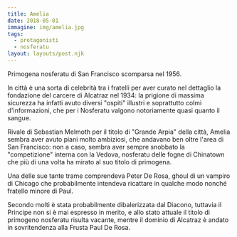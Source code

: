 ```yaml
---
title: Amelia
date: 2018-05-01
immagine: img/amelia.jpg
tags:
  - protagonisti
  - nosferatu
layout: layouts/post.njk
---
```


Primogena nosferatu di San Francisco scomparsa nel 1956.

In città è una sorta di celebrità tra i fratelli per aver curato nel dettaglio la fondazione del carcere di Alcatraz nel 1934: la prigione di massima sicurezza ha infatti avuto diversi "ospiti" illustri e soprattutto colmi d'informazioni, che per i Nosferatu valgono notoriamente quasi quanto il sangue. 

Rivale di Sebastian Melmoth per il titolo di "Grande Arpia" della città, Amelia sembra aver avuto piani molto ambiziosi, che andavano ben oltre l'area di San Francisco: non a caso, sembra aver sempre snobbato la "competizione" interna con la Vedova, nosferatu delle fogne di Chinatown che più di una volta ha mirato al suo titolo di primogena.

Una delle sue tante trame comprendeva Peter De Rosa, ghoul di un vampiro di Chicago che probabilmente intendeva ricattare in qualche modo nonché fratello minore di Paul.

Secondo molti è stata probabilmente dibalerizzata dal Diacono, tuttavia il Principe non si è mai espresso in merito, e allo stato attuale il titolo di primogeno nosferatu risulta vacante, mentre il dominio di Alcatraz è andato in sovritendenza alla Frusta Paul De Rosa.